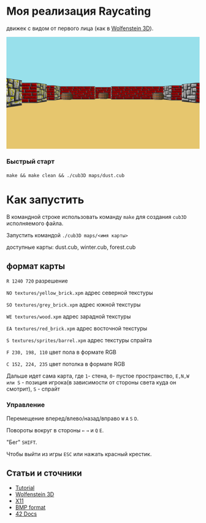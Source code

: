 # Моя реализация Raycating
движек с видом от первого лица
(как в [Wolfenstein 3D](https://fr.wikipedia.org/wiki/Wolfenstein_3D)).

<img align="center" src="./screenshot.bmp" alt="Screenshot of the game" />

### Быстрый старт

``make && make clean && ./cub3D maps/dust.cub``

# Как запустить
В командной строке использовать команду ``make`` для создания ``cub3D`` исполняемого файла.

Запустить командой ``./cub3D maps/<имя карты> ``

доступные карты: dust.cub, winter.cub, forest.cub

## формат карты
``R 1240 720``                    разрешение

``NO textures/yellow_brick.xpm``  адрес северной текстуры

``SO textures/grey_brick.xpm``    адрес южной текстуры

``WE textures/wood.xpm``          адрес зарадной текстуры

``EA textures/red_brick.xpm``     адрес восточной текстуры

``S textures/sprites/barrel.xpm`` адрес текстуры спрайта

``F 230, 198, 110``               цвет пола в формате RGB

``C 152, 224, 235``               цвет потолка в формате RGB

Дальше идет сама карта, где ``1``- стена, ``0``- пустое пространство, ``E,N,W или S`` - позиция игрока(в зависимости от стороны света куда он смотрит), ``S`` - спрайт

### Управление

Перемещение вперед/влево/назад/вправо ``W`` ``A`` ``S`` ``D``.

Повороты вокруг в стороны ``←`` ``→`` и ``Q`` ``E``.

"Бег" ``SHIFT``.

Чтобы выйти из игры ``ESC`` или нажать красный крестик.

## Статьи и сточники

* [Tutorial](https://lodev.org/cgtutor/raycasting.html)
* [Wolfenstein 3D](http://users.atw.hu/wolf3d/)
* [X11](https://github.com/qst0/ft_libgfx)
* [BMP format](https://web.archive.org/web/20080912171714/http://www.fortunecity.com/skyscraper/windows/364/bmpffrmt.html)
* [42 Docs](https://harm-smits.github.io/42docs/)
